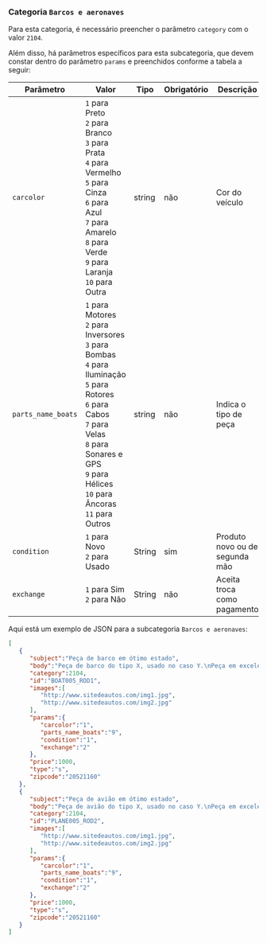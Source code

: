 ### Categoria `Barcos e aeronaves`

Para esta categoria, é necessário preencher o parâmetro `category` com o valor `2104`.

Além disso, há parâmetros específicos para esta subcategoria, que devem constar dentro do parâmetro `params` e preenchidos conforme a tabela a seguir:

| Parâmetro | Valor | Tipo | Obrigatório | Descrição  |
|------------------|-----------------------------------------------------------------------------------------------------------------------------------------------------------------------------------------------------------------|--------|-------------|------------------------------------------------|
| `carcolor` | `1` para Preto<br>`2` para Branco<br>`3` para Prata<br>`4` para Vermelho<br>`5` para Cinza<br>`6` para Azul<br>`7` para Amarelo<br>`8` para Verde<br>`9` para Laranja<br>`10` para Outra | string | não | Cor do veículo |
| `parts_name_boats` | `1` para Motores<br>`2` para Inversores<br>`3` para Bombas<br>`4` para Iluminação<br>`5` para Rotores<br>`6` para Cabos<br>`7` para Velas<br>`8` para Sonares e GPS<br>`9` para Hélices<br>`10` para Âncoras<br>`11` para Outros | string | não | Indica o tipo de peça |
| `condition` | `1` para Novo<br>`2` para Usado | String | sim | Produto novo ou de segunda mão  |
| `exchange` | `1` para Sim<br>`2` para Não | String | não | Aceita troca como pagamento |

Aqui está um exemplo de JSON para a subcategoria `Barcos e aeronaves`:

```json
[  
   {  
      "subject":"Peça de barco em ótimo estado",
      "body":"Peça de barco do tipo X, usado no caso Y.\nPeça em excelente estado, com características X, Y e Z.",
      "category":2104,
      "id":"BOAT005_ROD1",
      "images":[  
         "http://www.sitedeautos.com/img1.jpg",
         "http://www.sitedeautos.com/img2.jpg"
      ],
      "params":{  
         "carcolor":"1",
         "parts_name_boats":"9",
         "condition":"1",
         "exchange":"2"
      },
      "price":1000,
      "type":"s",
      "zipcode":"20521160"
   },
   {  
      "subject":"Peça de avião em ótimo estado",
      "body":"Peça de avião do tipo X, usado no caso Y.\nPeça em excelente estado, com características X, Y e Z.",
      "category":2104,
      "id":"PLANE005_ROD2",
      "images":[  
         "http://www.sitedeautos.com/img1.jpg",
         "http://www.sitedeautos.com/img2.jpg"
      ],
      "params":{  
         "carcolor":"1",
         "parts_name_boats":"9",
         "condition":"1",
         "exchange":"2"
      },
      "price":1000,
      "type":"s",
      "zipcode":"20521160"
   }
]
```
